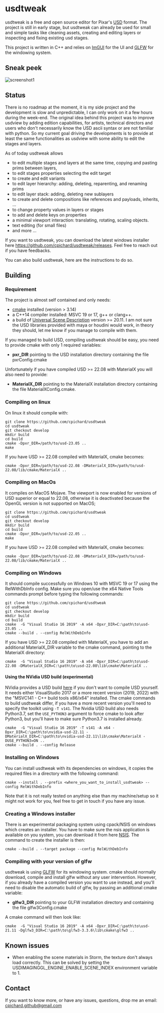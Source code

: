 
# usdtweak

usdtweak is a free and open source editor for Pixar's [USD](https://graphics.pixar.com/usd/release/index.html#) format. The project is still in early stage, but usdtweak can already be used for small and simple tasks like cleaning assets, creating and editing layers or inspecting and fixing existing usd stages.

This project is written in C++ and relies on [ImGUI](https://github.com/ocornut/imgui) for the UI and [GLFW](https://github.com/glfw/glfw) for the windowing system.

## Sneak peek

![screenshot1](https://media.giphy.com/media/9Nb4JmmqEXzO05DpvL/giphy.gif)

## Status

There is no roadmap at the moment, it is my side project and the development is slow and unpredictable, I can only work on it a few hours during the week-end. The original idea behind this project was to improve usdview by adding edition capabilities, for artists, technical directors and users who don't necessarily know the USD ascii syntax or are not familiar with python. So my current goal driving the developments is to provide at least the same functionalities as usdview with some ability to edit the stages and layers.

As of today usdtweak allows

- to edit multiple stages and layers at the same time, copying and pasting prims between layers,
- to edit stages properties selecting the edit target
- to create and edit variants
- to edit layer hierarchy: adding, deleting, reparenting, and renaming prims
- to edit layer stack: adding, deleting new sublayers
- to create and delete compositions like references and payloads, inherits, ...
- to change property values in layers or stages
- to add and delete keys on properties
- a minimal viewport interaction: translating, rotating, scaling objects.
- text editing (for small files)
- and more ...

If you want to usdtweak, you can download the latest windows installer here https://github.com/cpichard/usdtweak/releases. Feel free to reach out if you have feedbacks.

You can also build usdtweak, here are the instructions to do so. 

## Building

### Requirement

The project is almost self contained and only needs:

- [cmake](https://cmake.org/) installed (version > 3.14)
- a C++14 compiler installed: MSVC 19 or 17, g++ or clang++.
- a build of [Universal Scene Description](https://github.com/PixarAnimationStudios/USD/releases/tag/v23.05) version >= 20.11. I am not sure the USD libraries provided with maya or houdini would work, in theory they should, let me know if you manage to compile with them.

If you managed to build USD, compiling usdtweak should be easy, you need to provide cmake with only 1 required variables:

- __pxr_DIR__ pointing to the USD installation directory containing the file pxrConfig.cmake

Unfortunately if you have compiled USD >= 22.08 with MaterialX you will also need to provide:

- __MaterialX_DIR__ pointing to the MaterialX installation directory containing the file MaterialXConfig.cmake.


### Compiling on linux

On linux it should compile with:

    git clone https://github.com/cpichard/usdtweak
    cd usdtweak
    git checkout develop
    mkdir build
    cd build
    cmake -Dpxr_DIR=/path/to/usd-23.05 ..
    make

If you have USD >= 22.08 compiled with MaterialX, cmake becomes:

    cmake -Dpxr_DIR=/path/to/usd-22.08 -DMaterialX_DIR=/path/to/usd-22.08/lib/cmake/MaterialX ..


### Compiling on MacOs

It compiles on MacOS Mojave. The viewport is now enabled for versions of USD superior or equal to 22.08, otherwise it is deactivated because the OpenGL version is not supported on MacOS;

    git clone https://github.com/cpichard/usdtweak
    cd usdtweak
    git checkout develop
    mkdir build
    cd build
    cmake -Dpxr_DIR=/path/to/usd-22.05 ..
    make

If you have USD >= 22.08 compiled with MaterialX, cmake becomes:

    cmake -Dpxr_DIR=/path/to/usd-22.08 -DMaterialX_DIR=/path/to/usd-22.08/lib/cmake/MaterialX ..

### Compiling on Windows

It should compile successfully on Windows 10 with MSVC 19 or 17 using the RelWithDbInfo config. Make sure you open/use the x64 Native Tools commands prompt before typing the following commands:

    git clone https://github.com/cpichard/usdtweak
    cd usdtweak
    git checkout develop
    mkdir build
    cd build
    cmake  -G "Visual Studio 16 2019" -A x64 -Dpxr_DIR=C:\path\to\usd-23.05 ..
    cmake --build . --config RelWithDebInfo

If you have USD >= 22.08 compiled with MaterialX, you have to add an additional MaterialX_DIR variable to the cmake command, pointing to the MaterialX directory:

    cmake  -G "Visual Studio 16 2019" -A x64 -Dpxr_DIR=C:\path\to\usd-22.08 -DMaterialX_DIR=C:\path\to\usd-22.08\lib\cmake\MaterialX ..

#### Using the NVidia USD build (experimental)

NVidia provides a USD build [here](https://developer.nvidia.com/usd) if you don't want to compile USD yourself. It needs either VisualStudio 2017 or a more recent version (2019, 2022) with the "MSVC141 - C++ build tools x86/x64" installed. The cmake commands to build usdtweak differ, if you have a more recent version you'll need to specify the toolkit using `-T v141`. The Nvidia USD build also needs Python3.7, set the `USE_PYTHON3` argument to force cmake to look after Python3, but you'll have to make sure Python3.7 is installed already.

    cmake  -G "Visual Studio 16 2019" -T v141 -A x64 -Dpxr_DIR=C:\path\to\nvidia-usd-22.11 -DMaterialX_DIR=C:\path\to\nvidia-usd-22.11\lib\cmake\MaterialX -DUSE_PYTHON3=ON ..
    cmake --build . --config Release

### Installing on Windows

You can install usdtweak with its dependencies on windows, it copies the required files in a directory with the following command:

    cmake --install . --prefix <where_you_want_to_install_usdtweak> --config RelWithDebInfo

 Note that it is not really tested on anything else than my machine/setup so it might not work for you, feel free to get in touch if you have any issue.

### Creating a Windows installer

There is an experimental packaging system using cpack/NSIS on windows which creates an installer. You have to make sure the nsis application is available on you system, you can download it from here [NSIS](https://nsis.sourceforge.io/Download). The command to create the installer is then:

    cmake --build . --target package --config RelWithDebInfo

### Compiling with your version of glfw

usdtweak is using [GLFW](https://www.glfw.org/) for its windowing system. cmake should normally download, compile and install glfw without any user intervention. However, if you already have a compiled version you want to use instead, and you'll need to disable the automatic build of glfw, by passing an additional cmake variable:

- __glfw3_DIR__  pointing to your GLFW installation directory and containing the file glfw3Config.cmake

A cmake command will then look like:

    cmake  -G "Visual Studio 16 2019" -A x64 -Dpxr_DIR=C:\path\to\usd-21.11 -Dglfw3_DIR=C:\path\to\glfw3-3.3.6\lib\cmake\glfw3 ..

## Known issues

- When enabling the scene materials in Storm, the texture don't always load correctly. This can be solved by setting the USDIMAGINGGL_ENGINE_ENABLE_SCENE_INDEX environment variable to 1.

## Contact

If you want to know more, or have any issues, questions, drop me an email: cpichard.github@gmail.com
